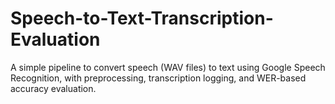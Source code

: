 # Speech-to-Text-Transcription-Evaluation
A simple pipeline to convert speech (WAV files) to text using Google Speech Recognition, with preprocessing, transcription logging, and WER-based accuracy evaluation.
